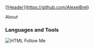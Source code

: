 [[!Header](https://github.com/AlexeiBrel/AlexeiBrel/blob/main/assest/gif.gif)](https://github.com/AlexeiBrel)

About

### Languages and Tools
![HTML](https://img.shields.io/badge/-HTML-orange?style=for-the-badge&logo=HTML)
Follow Me

 